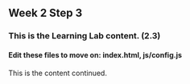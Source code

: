 ## Week 2 Step 3

### This is the Learning Lab content. (2.3)

#### Edit these files to move on: index.html, js/config.js

This is the content continued.
